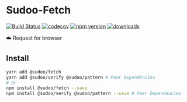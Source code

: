 # Sudoo-Fetch

[![Build Status](https://travis-ci.com/SudoDotDog/Sudoo-Fetch.svg?branch=master)](https://travis-ci.com/SudoDotDog/Sudoo-Fetch)
[![codecov](https://codecov.io/gh/SudoDotDog/Sudoo-Fetch/branch/master/graph/badge.svg)](https://codecov.io/gh/SudoDotDog/Sudoo-Fetch)
[![npm version](https://badge.fury.io/js/%40sudoo%2Ffetch.svg)](https://www.npmjs.com/package/@sudoo/fetch)
[![downloads](https://img.shields.io/npm/dm/@sudoo/fetch.svg)](https://www.npmjs.com/package/@sudoo/fetch)

:cloud: Request for browser

## Install

```sh
yarn add @sudoo/fetch
yarn add @sudoo/verify @sudoo/pattern # Peer Dependencies
# Or
npm install @sudoo/fetch --save
npm install @sudoo/verify @sudoo/pattern --save # Peer Dependencies
```
